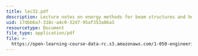 ```yaml
---
title: lec32.pdf
description: Lecture notes on energy methods for beam structures and how to solve problems.
uid: 17dbb6a7-318c-a4c0-32d7-95af353a86a3
resourcetype: Document
file_type: application/pdf
file: >-
  https://open-learning-course-data-rc.s3.amazonaws.com/1-050-engineering-mechanics-i-fall-2007/17dbb6a7318ca4c032d795af353a86a3_lec32.pdf
---
```

